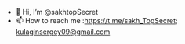 - 👋 Hi, I’m @sakhtopSecret
- 📫 How to reach me :https://t.me/sakh_TopSecret; 
                      kulaginsergey09@gmail.com
